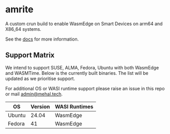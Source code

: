 # amrite

A custom crun build to enable WasmEdge on Smart Devices on arm64 and X86_64 systems.

See the [docs](https://docs.mehal.tech/amrite) for more information. 

## Support Matrix

We intend to support SUSE, ALMA, Fedora, Ubuntu with both WasmEdge and WASMTime. 
Below is the currently built binaries. The list will be updated as we prioritise support.

For additional OS or WASI runtime support please raise an issue in this repo or mail admin@mehal.tech.   

|OS|Version|WASI Runtimes|
|---|---|---|
|Ubuntu|24.04|WasmEdge|
|Fedora|41|WasmEdge|

